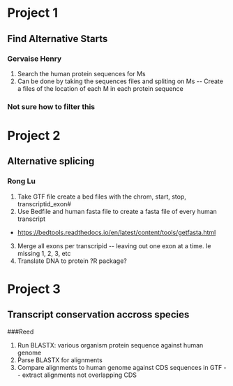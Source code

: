# Project 1 
## Find Alternative Starts
### Gervaise Henry

1. Search the human protein sequences for Ms
2. Can be done by taking the sequences files and spliting on Ms -- Create a files of the location of each M in each protein sequence
### Not sure how to filter this

# Project 2
## Alternative splicing
### Rong Lu
1. Take GTF file create a bed files with the chrom, start, stop, transcriptid_exon#
2. Use Bedfile and human fasta file to create a fasta file of every human transcript
  - https://bedtools.readthedocs.io/en/latest/content/tools/getfasta.html
3. Merge all exons per transcripid -- leaving out one exon at a time.  Ie missing 1, 2, 3, etc
4. Translate DNA to protein ?R package?

# Project 3
## Transcript conservation accross species
###Reed
1. Run BLASTX: various organism protein sequence against human genome
2. Parse BLASTX for alignments
3. Compare alignments to human genome against CDS sequences in GTF -- extract alignments not overlapping CDS
